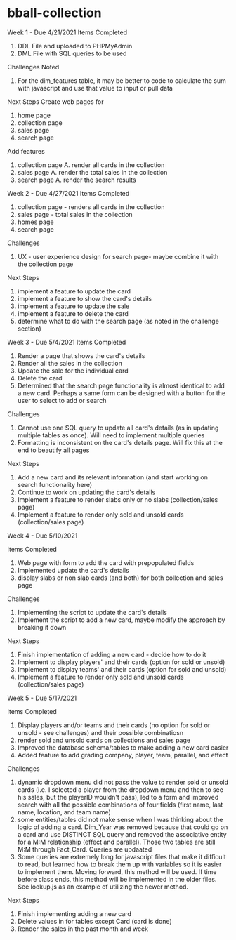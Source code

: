 # bball-collection
Week 1 - Due 4/21/2021
Items Completed
  1. DDL File and uploaded to PHPMyAdmin
  2. DML File with SQL queries to be used 

Challenges Noted
  1. For the dim_features table, it may be better to code to calculate the sum with javascript and use that value to input or pull data

Next Steps
  Create web pages for
  1. home page
  2. collection page
  3. sales page
  4. search page

  Add features
  1. collection page
    A. render all cards in the collection
  2. sales page
    A. render the total sales in the collection
  3. search page 
    A. render the search results
    
Week 2 - Due 4/27/2021
Items Completed 
  1. collection page - renders all cards in the collection
  2. sales page - total sales in the collection
  3. homes page
  4. search page

Challenges
  1. UX - user experience design for search page- maybe combine it with the collection page

Next Steps
  1. implement a feature to update the card
  2. implement a feature to show the card's details
  3. implement a feature to update the sale
  4. implement a feature to delete the card
  5. determine what to do with the search page (as noted in the challenge section)

Week 3 - Due 5/4/2021
Items Completed
  1. Render a page that shows the card's details
  2. Render all the sales in the collection
  3. Update the sale for the individual card
  4. Delete the card
  5. Determined that the search page functionality is almost identical to add a new card. 
      Perhaps a same form can be designed with a button for the user to select to add or search

Challenges
  1. Cannot use one SQL query to update all card's details (as in updating multiple tables as once). 
      Will need to implement multiple queries
  2. Formatting is inconsistent on the card's details page. Will fix this at the end to beautify all pages

Next Steps
  1. Add a new card and its relevant information (and start working on search functionality here)
  2. Continue to work on updating the card's details
  3. Implement a feature to render slabs only or no slabs (collection/sales page)
  4. Implement a feature to render only sold and unsold cards (collection/sales page)

Week 4 - Due 5/10/2021

Items Completed
  1. Web page with form to add the card with prepopulated fields
  2. Implemented update the card's details
  3. display slabs or non slab cards (and both) for both collection and sales page

Challenges
  1. Implementing the script to update the card's details
  2. Implement the script to add a new card, maybe modify the approach by breaking it down

Next Steps
  1. Finish implementation of adding a new card - decide how to do it
  2. Implement to display players' and their cards (option for sold or unsold)
  3. Implement to display teams' and their cards (option for sold and unsold)
  4. Implement a feature to render only sold and unsold cards (collection/sales page) 

Week 5 - Due 5/17/2021

Items Completed
  1. Display players and/or teams and their cards (no option for sold or unsold - see challenges) and their possible combinatiosn
  2. render sold and unsold cards on collections and sales page
  3. Improved the database schema/tables to make adding a new card easier
  4. Added feature to add grading company, player, team, parallel, and effect

Challenges
  1. dynamic dropdown menu did not pass the value to render sold or unsold cards (i.e. I selected a player from the dropdown menu and then to see his sales, but the playerID wouldn't pass), led to a form and improved search with all the possible combinations of four fields (first name, last name, location, and team name)
  2. some entities/tables did not make sense when I was thinking about the logic of adding a card. Dim_Year was removed because that could go on a card and use DISTINCT SQL query and removed the associative entity for a M:M relationship (effect and parallel). Those two tables are still M:M through Fact_Card. Queries are updaated
  3. Some queries are extremely long for javascript files that make it difficult to read, but learned how to break them up with variables so it is easier to implement them. Moving forward, this method will be used. If time before class ends, this method will be implemented in the older files. See lookup.js as an example of utilizing the newer method.

Next Steps
  1. Finish implementing adding a new card
  2. Delete values in for tables except Card (card is done)
  3. Render the sales in the past month and week
